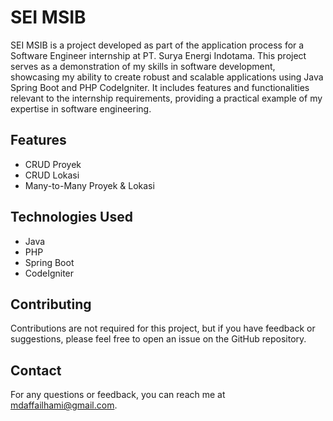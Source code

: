 # SEI MSIB

SEI MSIB is a project developed as part of the application process for a Software Engineer internship at PT. Surya Energi Indotama. This project serves as a demonstration of my skills in software development, showcasing my ability to create robust and scalable applications using Java Spring Boot and PHP CodeIgniter. It includes features and functionalities relevant to the internship requirements, providing a practical example of my expertise in software engineering.

## Features
- CRUD Proyek
- CRUD Lokasi
- Many-to-Many Proyek & Lokasi

## Technologies Used
- Java
- PHP
- Spring Boot
- CodeIgniter

## Contributing

Contributions are not required for this project, but if you have feedback or suggestions, please feel free to open an issue on the GitHub repository.

## Contact

For any questions or feedback, you can reach me at [mdaffailhami@gmail.com](mailto:mdaffailhami@gmail.com).
